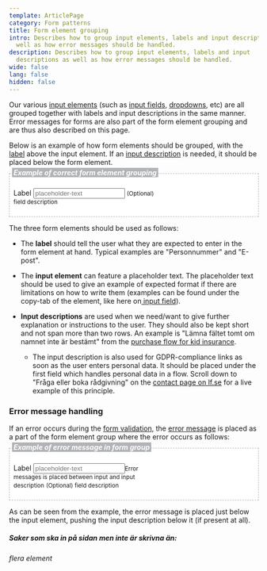 ```yaml
---
template: ArticlePage
category: Form patterns
title: Form element grouping
intro: Describes how to group input elements, labels and input descriptions as
  well as how error messages should be handled.
description: Describes how to group input elements, labels and input
  descriptions as well as how error messages should be handled.
wide: false
lang: false
hidden: false
---
```

Our various [input elements](/components/web/forms/) (such as [input fields](/components/web/forms/input-field), [dropdowns](/components/web/forms/dropdown), etc) are all grouped together with labels and input descriptions in the same manner. Error messages for forms are also part of the form element grouping and are thus also described on this page.

Below is an example of how form elements should be grouped, with the [label](/components/web/text/specific-use-text-styles#labels) above the input element. If an [input description](/components/web/text/specific-use-text-styles) is needed, it should be placed below the form element.

<LfuiWrapper>


<div width="100%" style="background-color: white; padding: 8px; border: 1px dashed #B1B3B6">

<h5 style="margin-top: -19px; margin-left: -3px"> <span style="background-color: #B1B3B6; color: white; padding: 1px 3px 1px 3px;">Example of correct form element grouping</span></h5>

<form> <div class="form-group" style="width: 60%" > <label for="exampleInputEmail1">Label</label> <input type="text" class="form-control" aria-describedby="emailHelp1" placeholder="placeholder-text"> <small id="emailHelp1" class="form-text text-muted">(Optional)  field description</small> </div>  </form>

</div>


</LfuiWrapper>

The three form elements should be used as follows:

* The **label** should tell the user what they are expected to enter in the form element at hand. Typical examples are "Personnummer" and "E-post".
* The **input element** can feature a placeholder text. The placeholder text should be used to give an example of expected format if there are limitations on how to write them (examples can be found under the copy-tab of the element, like here on[ input field](/components/web/forms/input-field?copy)).
* **Input descriptions** are used when we need/want to give further explanation or instructions to the user. They should also be kept short and not span more than two rows. An example is "Lämna fältet tomt om namnet inte är bestämt" from the [purchase flow for kid insurance](https://www.lansforsakringar.se/stockholm/privat/forsakring/personforsakring/gravidforsakring/ansok/).

  * The input description is also used for GDPR-compliance links as soon as the user enters personal data. It should be placed under the first field which handles personal data in a flow. Scroll down to "Fråga eller boka rådgivning" on the [contact page on lf.se](https://www.lansforsakringar.se/stockholm/privat/om-oss/kontakta-oss/) for a live example of this principle.

### Error message handling

If an error occurs during the [form validation,](form-validation) the [error message](/components/web/text/specific-use-text-styles) is placed as a part of the form element group where the error occurs as follows: 

<LfuiWrapper>
<div width="100%" style="background-color: white; padding: 8px; border: 1px dashed #B1B3B6">

<h5 style="margin-top: -19px; margin-left: -3px"> <span style="background-color: #B1B3B6; color: white; padding: 1px 3px 1px 3px;">Example of error message in form group</span></h5>

<form> <div class="form-group has-danger" style="width: 60%" > <label for="exampleInputEmail1">Label</label> <input type="text" class="form-control" aria-describedby="emailHelp1" placeholder="placeholder-text"><small class="form-control-feedback">Error messages is placed between input and input description</small> <small id="emailHelp1" class="form-text text-muted">(Optional)  field description</small> </div>  </form>

</div>
</LfuiWrapper>

As can be seen from the example, the error message is placed just below the input element, pushing the input description below it (if present at all).

##### Saker som ska in på sidan men inte är skrivna än:

*flera element*